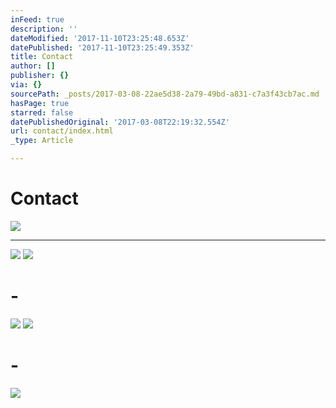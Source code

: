 ```yaml
---
inFeed: true
description: ''
dateModified: '2017-11-10T23:25:48.653Z'
datePublished: '2017-11-10T23:25:49.353Z'
title: Contact
author: []
publisher: {}
via: {}
sourcePath: _posts/2017-03-08-22ae5d38-2a79-49bd-a831-c7a3f43cb7ac.md
hasPage: true
starred: false
datePublishedOriginal: '2017-03-08T22:19:32.554Z'
url: contact/index.html
_type: Article

---
```

# Contact
![](https://s3-us-west-2.amazonaws.com/the-grid-img/p/e5183191ef1f4db2a6c6cfe2a2591a2e8a88f603.jpg)

---

![](https://the-grid-user-content.s3-us-west-2.amazonaws.com/00233dbe-59dd-4877-a699-8627e1813319.jpg)
![](https://the-grid-user-content.s3-us-west-2.amazonaws.com/8d82494c-81a0-4742-98c1-f01c9c66e919.png)

# -
![](https://the-grid-user-content.s3-us-west-2.amazonaws.com/d2aa2570-91e8-48ba-9968-3e565b6c3c9f.png)
![](https://the-grid-user-content.s3-us-west-2.amazonaws.com/c98ebefb-67ee-4627-8fe5-97bf6f6e9527.png)

# -
![](https://the-grid-user-content.s3-us-west-2.amazonaws.com/6bb7ad51-99f9-4849-a115-5b46e316c20f.png)